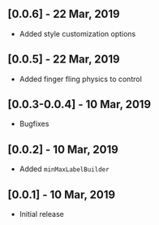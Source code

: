 ## [0.0.6] - 22 Mar, 2019
* Added style customization options

## [0.0.5] - 22 Mar, 2019
* Added finger fling physics to control

## [0.0.3-0.0.4] - 10 Mar, 2019
* Bugfixes

## [0.0.2] - 10 Mar, 2019
* Added `minMaxLabelBuilder`

## [0.0.1] - 10 Mar, 2019
* Initial release
